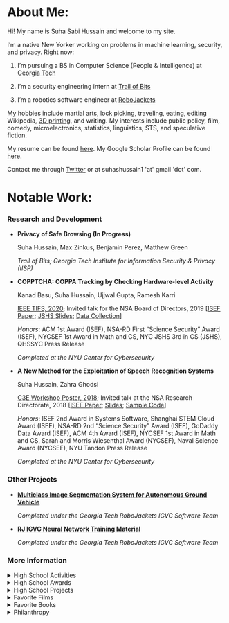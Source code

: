 # About Me:

Hi! My name is Suha Sabi Hussain and welcome to my site. 

I’m a native New Yorker working on problems in machine learning, security, and privacy. Right now: 

1. I’m pursuing a BS in Computer Science (People & Intelligence) at [Georgia Tech](https://cc.gatech.edu/)

2. I’m a security engineering intern at [Trail of Bits](https://www.trailofbits.com/) 

3. I’m a robotics software engineer at [RoboJackets](https://robojackets.org/teams/intelligent-ground-vehicle-competition/)

My hobbies include martial arts, lock picking, traveling, eating, editing Wikipedia, [3D printing](https://sshussain.me/printing), and writing. My interests include public policy, film, comedy, microelectronics, statistics, linguistics, STS, and speculative fiction. 

My resume can be found [here](https://sshussain.me/SH_R.pdf). My Google Scholar Profile can be found [here](https://scholar.google.com/citations?user=950rBFYAAAAJ&hl=en).

Contact me through [Twitter](https://twitter.com/suhackerr) or at suhashussain1 'at' gmail 'dot' com.

<!--- Comment -->

# Notable Work:

### Research and Development
+ **Privacy of Safe Browsing (In Progress)** 

  Suha Hussain, Max Zinkus, Benjamin Perez, Matthew Green
  
  *Trail of Bits; Georgia Tech Institute for Information Security & Privacy (IISP)*

+  **COPPTCHA: COPPA Tracking by Checking Hardware-level Activity** 

    Kanad Basu, Suha Hussain, Ujjwal Gupta, Ramesh Karri
   
   [IEEE TIFS, 2020](https://ieeexplore.ieee.org/abstract/document/9049424); Invited talk for the NSA Board of Directors, 2019 [[ISEF Paper](https://drive.google.com/file/d/1IKWQ72VcVUSOioZ19B6X3CemOhZKAsFo/view); [JSHS Slides](https://docs.google.com/presentation/d/1XsHg5j47Ob5W22Fz3rVa4eiA4QDxG_LS0D_g0-SD2hw/edit?usp=sharing); [Data Collection](https://github.com/suhacker1/hpc-a)]
   
   *Honors*: ACM 1st Award (ISEF), NSA-RD First “Science Security” Award (ISEF), NYCSEF 1st Award in Math and CS, NYC JSHS 3rd in CS (JSHS), QHSSYC Press Release
   
   *Completed at the NYU Center for Cybersecurity*
   
+ **A New Method for the Exploitation of Speech Recognition Systems** 
   
   Suha Hussain, Zahra Ghodsi 
   
   [C3E Workshop Poster, 2018](https://cps-vo.org/node/55909); Invited talk at the NSA Research Directorate, 2018 [[ISEF Paper](https://drive.google.com/file/d/1ByrSzbkMNXoF-iJ1uwdhpyixC0_7D1Wy/view); [Slides](https://docs.google.com/presentation/d/1JxGNaqcpdKTIlk0w19AA_vlWDoO95H_7zL3ooscUGj8/edit?usp=sharing); [Sample Code](https://github.com/suhacker1/phonetic-classification)]
   
   *Honors*: ISEF 2nd Award in Systems Software, Shanghai STEM Cloud Award (ISEF), NSA-RD 2nd “Science Security” Award (ISEF), GoDaddy Data Award (ISEF), ACM 4th Award (ISEF), NYCSEF 1st Award in Math and CS, Sarah and Morris Wiesenthal Award (NYCSEF), Naval Science Award (NYCSEF), NYU Tandon Press Release 
   
   *Completed at the NYU Center for Cybersecurity*

### Other Projects 

+ **[Multiclass Image Segmentation System for Autonomous Ground Vehicle](https://github.com/RoboJackets/igvc-software/tree/master/igvc_perception/src/multiclass_segmentation)**

  *Completed under the Georgia Tech RoboJackets IGVC Software Team*

+ **[RJ IGVC Neural Network Training Material](https://github.com/RoboJackets/nn-training)**

  *Completed under the Georgia Tech RoboJackets IGVC Software Team*

### More Information 

<details>
<summary> High School Activities</summary>
  <p> I graduated from Queens High School for the Sciences, a specialized STEM high school in NYC,  in June 2019.  There, I was the Chief Trainer (Head TA) for QHSS Math Research, the CTO of STEMinism, the founder and captain of the robotics team, the founder and captain of Team Cyber and the Da Vinci Experiment, and a member of Urban Sketchers. Outside of school, I freelanced, conducted research under <a href="https://en.wikipedia.org/wiki/Ramesh_Karri">Prof. Ramesh Karri</a> at <a href="http://cyber.nyu.edu/">NYU CCS</a>, and completed a hardware engineering internship at <a href="https://vengolabs.com/">Vengo Labs</a> (<a href="https://github.com/suhacker1/suhacker1.github.io/blob/master/projects/vengo_rec.pdf
">Recommendation Letter</a>). </p>
</details>

<details>
<summary> High School Awards</summary>
  <p> NY State Senate Youth Leadership Recognition. Principal's Honor Roll/List. GW Award for Excellence in STEM. Silver Medal for Excellence in English. UFT Certificate of Merit for CS Applications. Math Research Award. Awards for AP Statistics, US, and World History.  ED Certificate for Excellence in Reading. Joseph E. Collins Scholarship. </p>
</details>

<details> 
<summary> High School Projects</summary>
  <p> Aside from my research at NYU, I worked on the <a href="https://github.com/jchen42703/MathResearchQHSS">QHSS Math Research Repository</a> (Highlights: <a href="https://github.com/jchen42703/MathResearchQHSS/tree/master/Ridge_Regression_for_Prostitution">Ridge Regression</a>, <a href="https://github.com/jchen42703/MathResearchQHSS/tree/master/tutorials">Deep Learning</a>). <a href="https://vengolabs.com/"> I also programmed and built a conveyor belt at Vengo Labs among my other responsibilities.</a>
My <a href="https://github.com/suhacker1">Github </a>contains various other projects I worked on during this time period.</p>
</details>

<details>
<summary> Favorite Films</summary>
  <p> The Prestige. Snowpiercer. The Imitation Game. Parasite. </p>
</details>

<details>
<summary> Favorite Books</summary>
  <p> Snow Crash. The Information: A History, A Theory, A Flood. The Crying of Lot 49. Ender’s Game. Narrative of the Life of Frederick Douglass, an American Slave. The Esssential Chomsky. </p>
</details>

<details>
<summary> Philanthropy </summary>
  <p> If you can, I would recommend donating to <a href="https://bit.ly/2Jf7wEr">NYC Makers vs. COVID</a>,<a href="https://www.thelifeyoucansave.org/"> the Life You Can Save (GiveDirectly, D-Rev, Evidence Action)</a>,<a href="https://bit.ly/3apaAcU"> the Intercept</a>, <a href="https://www.societyforscience.org/get-involved-individual/donate/"> the Society for Science and the Public (or your local ISEF-affiliated fair)</a>, <a href="https://couragetochangepac.org/"> the Courage to Change PAC (affiliated with AOC)</a>, <a href="https://en.wikipedia.org/wiki/Main_Page"> Wikipedia</a>, or <a href="https://donate.torproject.org/"> the Tor project</a>.

</p>
</details>

